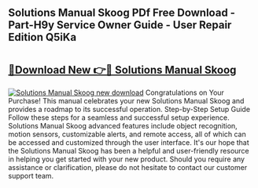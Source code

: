 ## Solutions Manual Skoog PDf Free Download - Part-H9y Service Owner Guide - User Repair Edition Q5iKa

# <h2><a href="http://bc64034.oget.top/?id=Solutions+Manual+Skoog">🔗Download New 👉🔴 Solutions Manual Skoog</a></h2>

[![Solutions Manual Skoog new download](https://i.imgur.com/5g1atiW.png)](http://bc64034.oget.top/?id=Solutions+Manual+Skoog)
Congratulations on Your Purchase! This manual celebrates your new Solutions Manual Skoog and provides a roadmap to its successful operation. Step-by-Step Setup Guide Follow these steps for a seamless and successful setup experience. Solutions Manual Skoog advanced features include object recognition, motion sensors, customizable alerts, and remote access, all of which can be accessed and customized through the user interface. It's our hope that the Solutions Manual Skoog has been a helpful and user-friendly resource in helping you get started with your new product. Should you require any assistance or clarification, please do not hesitate to contact our customer support team.
